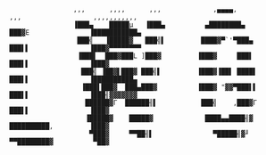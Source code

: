    
                    ,,,      ,,,,      ,,,             ,▄▄▄▄,              ,,,                  ,,,,,,,,,,,
                    ▐███▄    █████µ   ▐███▄          ▄████████▄            ███▓E               ▐███████████▄
                     ███╣   ▐█████▓   ███╣▌         ████▓▀`'▀███▄          ███▌▌               ▐███▓▀▀▀▀▀▀▀▀
                     ▐███▌  ███▓███L ]███▓         ▐███▓     ███▌          ███▌▌               ▐███▓
                      ███╣ ▐██▓▌███▓ ███╣▌         ▐███▓▐██▌ ████▌         ███▌▌               ▐██████████▄
                      ▐███▌███▓  ███▄███▓          ▐███▓ "▓▓▀███▌▌         ███▌▌               ▐███╢▓▓▓▓▓▓▓
                       ██████▓Γ  ██████╢▌           ███╣    ,███▓Γ         ███▌▌               ▐███▓
                       ▐█████▓    █████▓             ████▄▄████╢▓          ██████████,         ▐███▓
                        ▀███▓     ▀▀██╢▌               ▀█████╢▓╜           ▀▀████████▓          ▀██▓
